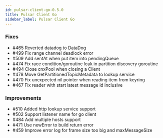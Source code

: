```yaml
---
id: pulsar-client-go-0.5.0
title: Pulsar Client Go
sidebar_label: Pulsar Client Go
---
```


### Fixes

 * #465 Reverted datadog to DataDog
 * #499 Fix range channel deadlock error
 * #509 Add sentAt when put item into pendingQueue
 * #474 Fix race condition/goroutine leak in partition discovery goroutine
 * #494 Close cnxPool when closing a Client 
 * #478 Move GetPartitionedTopicMetadata to lookup service
 * #470 Fix unexpected nil pointer when reading item from keyring
 * #467 Fix reader with start latest message id inclusive 

### Improvements

 * #510 Added http lookup service support
 * #502 Support listener name for go client
 * #484 Add multiple hosts support 
 * #471 Use newError to build return error
 * #459 Improve error log for frame size too big and maxMessageSize


